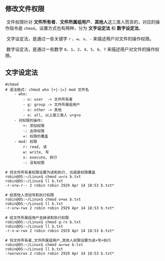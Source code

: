 ## 修改文件权限

​	文件权限针对 **文件所有者**、**文件所属组用户**、**其他人**这三类人而言的，对应的操作指令是 `chmod`。设置方式也有两种，分为 **文字设定法** 和 **数字设定法**。

​	文字设定法，是通过一些关键字 `r` 、`w`、`x`、`-` 来描述用户对文件的操作权限。

​	数字设定法，是通过一些数字 `0`、`1`、`2`、`4`、`5`、`6`、`7` 来描述用户对文件的操作权限。

## 文字设定法

```shell
#chmod
# 语法格式: chmod who [+|-|=] mod 文件名
	- who:
		- u: user  -> 文件所有者
		- g: group -> 文件所属组用户
		- o: other -> 其他
		- a: all, 以上是三类人 u+g+o
	- 对权限的操作:
		+: 添加权限
		-: 去除权限
		=: 权限的覆盖
	- mod: 权限
		r: read, 读
		w: write, 写
		x: execute, 执行
		-: 没有权限
		
# 将文件所有者权限设置为读和执行, 也就是权限覆盖
robin@OS:~/Linux$ chmod u=rx b.txt 
robin@OS:~/Linux$ ll b.txt         
-r-xrw-r-- 2 robin robin 2929 Apr 14 18:53 b.txt*

# 给其他人添加写和执行权限
robin@OS:~/Linux$ chmod o+wx b.txt 
robin@OS:~/Linux$ ll b.txt         
-r-xrw-rwx 2 robin robin 2929 Apr 14 18:53 b.txt*

# 给文件所属组用户去掉读和执行权限
robin@OS:~/Linux$ chmod g-rx b.txt 
robin@OS:~/Linux$ ll b.txt         
-r-x-w-rwx 2 robin robin 2929 Apr 14 18:53 b.txt*

# 将文件所有者,文件所属组用户,其他人权限设置为读+写+执行
robin@OS:~/Linux$ chmod a=rwx b.txt
robin@OS:~/Linux$ ll b.txt 
-rwxrwxrwx 2 robin robin 2929 Apr 14 18:53 b.txt*
```

